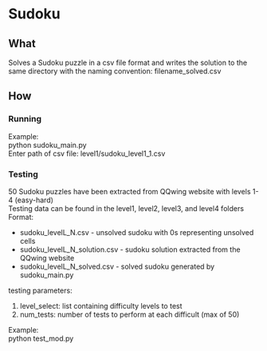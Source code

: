 Sudoku
======

## What

Solves a Sudoku puzzle in a csv file format and writes the solution to the same directory with the naming convention: filename_solved.csv

## How

### Running
Example:  
python sudoku_main.py  
Enter path of csv file: level1/sudoku_level1_1.csv  

### Testing
50 Sudoku puzzles have been extracted from QQwing website with levels 1-4 (easy-hard)  
Testing data can be found in the level1, level2, level3, and level4 folders  
Format:  
* sudoku_levelL_N.csv - unsolved sudoku with 0s representing unsolved cells
* sudoku_levelL_N_solution.csv - sudoku solution extracted from the QQwing website
* sudoku_levelL_N_solved.csv - solved sudoku generated by sudoku_main.py

testing parameters:  
1. level_select: list containing difficulty levels to test  
2. num_tests: number of tests to perform at each difficult (max of 50)  

Example:  
python test_mod.py 


